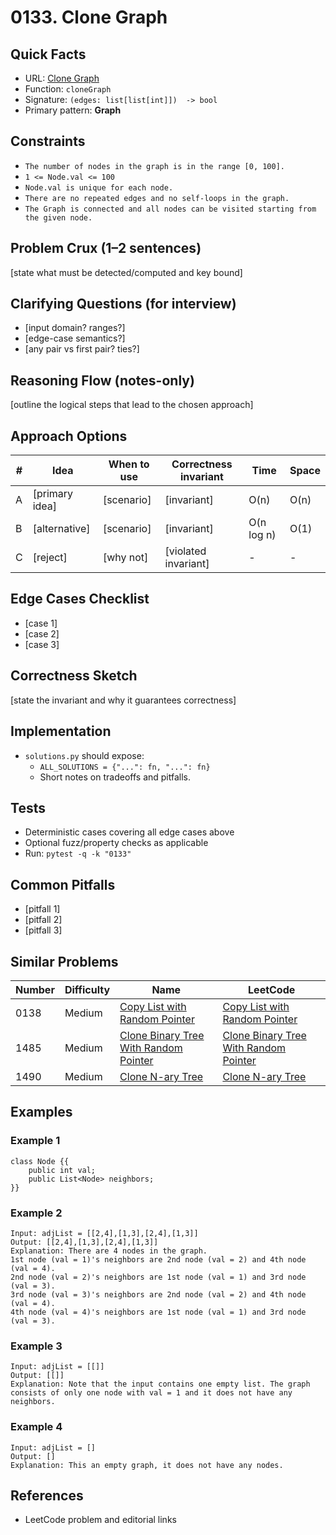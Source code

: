 # 0133. Clone Graph

## Quick Facts

- URL: [Clone Graph](https://leetcode.com/problems/clone-graph/)
- Function: `cloneGraph`
- Signature: `(edges: list[list[int]])  -> bool`
- Primary pattern: **Graph**

## Constraints

- `The number of nodes in the graph is in the range [0, 100].`
- `1 <= Node.val <= 100`
- `Node.val is unique for each node.`
- `There are no repeated edges and no self-loops in the graph.`
- `The Graph is connected and all nodes can be visited starting from the given node.`

## Problem Crux (1–2 sentences)

[state what must be detected/computed and key bound]

## Clarifying Questions (for interview)

- [input domain? ranges?]
- [edge-case semantics?]
- [any pair vs first pair? ties?]

## Reasoning Flow (notes-only)

[outline the logical steps that lead to the chosen approach]

## Approach Options

| # | Idea | When to use | Correctness invariant | Time | Space |
|---|------|-------------|-----------------------|------|-------|
| A | [primary idea] | [scenario] | [invariant] | O(n) | O(n) |
| B | [alternative] | [scenario] | [invariant] | O(n log n) | O(1) |
| C | [reject] | [why not] | [violated invariant] | - | - |

## Edge Cases Checklist

- [case 1]
- [case 2]
- [case 3]

## Correctness Sketch

[state the invariant and why it guarantees correctness]

## Implementation

- `solutions.py` should expose:
  - `ALL_SOLUTIONS = {"...": fn, "...": fn}`
  - Short notes on tradeoffs and pitfalls.

## Tests

- Deterministic cases covering all edge cases above
- Optional fuzz/property checks as applicable
- Run: `pytest -q -k "0133"`

## Common Pitfalls

- [pitfall 1]
- [pitfall 2]
- [pitfall 3]

## Similar Problems

| Number | Difficulty | Name | LeetCode |
|---|---|---|---|
| 0138 | Medium | [Copy List with Random Pointer](../0138-copy-list-with-random-pointer/readme.md) | [Copy List with Random Pointer](https://leetcode.com/problems/copy-list-with-random-pointer/) |
| 1485 | Medium | [Clone Binary Tree With Random Pointer](../1485-clone-binary-tree-with-random-pointer/readme.md) | [Clone Binary Tree With Random Pointer](https://leetcode.com/problems/clone-binary-tree-with-random-pointer/) |
| 1490 | Medium | [Clone N-ary Tree](../1490-clone-n-ary-tree/readme.md) | [Clone N-ary Tree](https://leetcode.com/problems/clone-n-ary-tree/) |

## Examples

### Example 1

```text
class Node {{
    public int val;
    public List<Node> neighbors;
}}
```

### Example 2

```text
Input: adjList = [[2,4],[1,3],[2,4],[1,3]]
Output: [[2,4],[1,3],[2,4],[1,3]]
Explanation: There are 4 nodes in the graph.
1st node (val = 1)'s neighbors are 2nd node (val = 2) and 4th node (val = 4).
2nd node (val = 2)'s neighbors are 1st node (val = 1) and 3rd node (val = 3).
3rd node (val = 3)'s neighbors are 2nd node (val = 2) and 4th node (val = 4).
4th node (val = 4)'s neighbors are 1st node (val = 1) and 3rd node (val = 3).
```

### Example 3

```text
Input: adjList = [[]]
Output: [[]]
Explanation: Note that the input contains one empty list. The graph consists of only one node with val = 1 and it does not have any neighbors.
```

### Example 4

```text
Input: adjList = []
Output: []
Explanation: This an empty graph, it does not have any nodes.
```

## References

- LeetCode problem and editorial links
